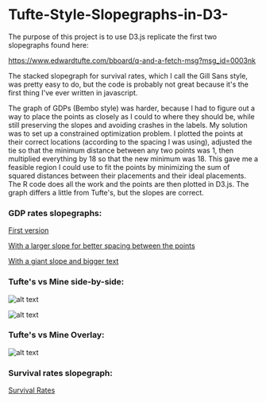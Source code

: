 # Tufte-Style-Slopegraphs-in-D3-

The purpose of this project is to use D3.js replicate the first two slopegraphs found here:

https://www.edwardtufte.com/bboard/q-and-a-fetch-msg?msg_id=0003nk

The stacked slopegraph for survival rates, which I call the Gill Sans style, was pretty easy to do, but the code is probably not great because it's the first thing I've ever written in javascript.

The graph of GDPs (Bembo style) was harder, because I had to figure out a way to place the points as closely as I could to where they should be, while still preserving the slopes and avoiding crashes in the labels.  My solution was to set up a constrained optimization problem.  I plotted the points at their correct locations (according to the spacing I was using), adjusted the tie so that the minimum distance between any two points was 1, then multiplied everything by 18 so that the new minimum was 18.  This gave me a feasible region I could use to fit the points by minimizing the sum of squared distances between their placements and their ideal placements.  The R code does all the work and the points are then plotted in D3.js.  The graph differs a little from Tufte's, but the slopes are correct. 

### GDP rates slopegraphs:

[First version](https://zrvc.github.io/Tufte-Style-Slopegraphs-in-D3-/TufteBemboStyle.html)

[With a larger slope for better spacing between the points](https://zrvc.github.io/Tufte-Style-Slopegraphs-in-D3-/TufteBembo36ptDrop.html)

[With a giant slope and bigger text](https://zrvc.github.io/Tufte-Style-Slopegraphs-in-D3-/TufteBembo44space64drop.html)

### Tufte's vs Mine side-by-side:

![alt text](https://github.com/ZRVc/Tufte-Style-Slopegraphs-in-D3-/blob/master/TuftesVsMineSideBySide.png "Side-by-side")

![alt text](https://github.com/ZRVc/Tufte-Style-Slopegraphs-in-D3-/blob/master/TuftesVsMineSidebySide.svg "Side-by-side")


### Tufte's vs Mine Overlay:

![alt text](https://github.com/ZRVc/Tufte-Style-Slopegraphs-in-D3-/blob/master/TuftesVsMineOverlay.png "Overlay")

### Survival rates slopegraph:

[Survival Rates](https://zrvc.github.io/Tufte-Style-Slopegraphs-in-D3-/TufteGillSansStyle.html)
